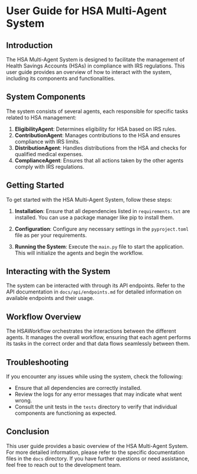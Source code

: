 # User Guide for HSA Multi-Agent System

## Introduction
The HSA Multi-Agent System is designed to facilitate the management of Health Savings Accounts (HSAs) in compliance with IRS regulations. This user guide provides an overview of how to interact with the system, including its components and functionalities.

## System Components
The system consists of several agents, each responsible for specific tasks related to HSA management:

1. **EligibilityAgent**: Determines eligibility for HSA based on IRS rules.
2. **ContributionAgent**: Manages contributions to the HSA and ensures compliance with IRS limits.
3. **DistributionAgent**: Handles distributions from the HSA and checks for qualified medical expenses.
4. **ComplianceAgent**: Ensures that all actions taken by the other agents comply with IRS regulations.

## Getting Started
To get started with the HSA Multi-Agent System, follow these steps:

1. **Installation**: Ensure that all dependencies listed in `requirements.txt` are installed. You can use a package manager like pip to install them.

2. **Configuration**: Configure any necessary settings in the `pyproject.toml` file as per your requirements.

3. **Running the System**: Execute the `main.py` file to start the application. This will initialize the agents and begin the workflow.

## Interacting with the System
The system can be interacted with through its API endpoints. Refer to the API documentation in `docs/api/endpoints.md` for detailed information on available endpoints and their usage.

## Workflow Overview
The HSAWorkflow orchestrates the interactions between the different agents. It manages the overall workflow, ensuring that each agent performs its tasks in the correct order and that data flows seamlessly between them.

## Troubleshooting
If you encounter any issues while using the system, check the following:

- Ensure that all dependencies are correctly installed.
- Review the logs for any error messages that may indicate what went wrong.
- Consult the unit tests in the `tests` directory to verify that individual components are functioning as expected.

## Conclusion
This user guide provides a basic overview of the HSA Multi-Agent System. For more detailed information, please refer to the specific documentation files in the `docs` directory. If you have further questions or need assistance, feel free to reach out to the development team.